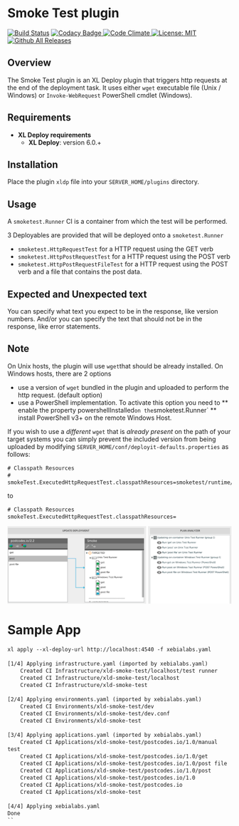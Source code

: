 # Smoke Test plugin

[![Build Status][xld-smoke-test-plugin-travis-image]][xld-smoke-test-plugin-travis-url]
[![Codacy Badge][xld-smoke-test-plugin-codacy-image] ][xld-smoke-test-plugin-codacy-url]
[![Code Climate][xld-smoke-test-plugin-code-climate-image] ][xld-smoke-test-plugin-code-climate-url]
[![License: MIT][xld-smoke-test-plugin-license-image] ][xld-smoke-test-plugin-license-url]
[![Github All Releases][xld-smoke-test-plugin-downloads-image] ]()


[xld-smoke-test-plugin-travis-image]: https://travis-ci.org/xebialabs-community/xld-smoke-test-plugin.svg?branch=master
[xld-smoke-test-plugin-travis-url]: https://travis-ci.org/xebialabs-community/xld-smoke-test-plugin
[xld-smoke-test-plugin-codacy-image]: https://api.codacy.com/project/badge/Grade/49e14532522f4d6f8326b1899efd8cd3
[xld-smoke-test-plugin-codacy-url]: https://www.codacy.com/app/joris-dewinne/xld-smoke-test-plugin
[xld-smoke-test-plugin-code-climate-image]: https://codeclimate.com/github/xebialabs-community/xld-smoke-test-plugin/badges/gpa.svg
[xld-smoke-test-plugin-code-climate-url]: https://codeclimate.com/github/xebialabs-community/xld-smoke-test-plugin
[xld-smoke-test-plugin-license-image]: https://img.shields.io/badge/License-MIT-yellow.svg
[xld-smoke-test-plugin-license-url]: https://opensource.org/licenses/MIT
[xld-smoke-test-plugin-downloads-image]: https://img.shields.io/github/downloads/xebialabs-community/xld-smoke-test-plugin/total.svg

## Overview

The Smoke Test plugin is an XL Deploy plugin that triggers http requests at the end of the deployment task. It uses either `wget` executable file (Unix / Windows) or `Invoke-WebRequest` PowerShell cmdlet (Windows).

## Requirements

* **XL Deploy requirements**
	* **XL Deploy**: version 6.0.+

## Installation

Place the plugin `xldp` file into your `SERVER_HOME/plugins` directory.

## Usage

A `smoketest.Runner` CI is a container from which the test will be performed.

3 Deployables are provided that will be deployed onto a `smoketest.Runner`

* `smoketest.HttpRequestTest` for a HTTP request using the GET verb
* `smoketest.HttpPostRequestTest` for a HTTP request using the POST verb
* `smoketest.HttpPostRequestFileTest` for a HTTP request using the POST verb and a file that contains the post data.

## Expected and Unexpected text

You can specify what text you expect to be in the response, like version numbers. And/or you can specify the text that should not be in the response, like error statements.


## Note

On Unix hosts, the plugin will use `wget`that should be already installed.
On Windows hosts, there are 2 options

* use a version of `wget` bundled in the plugin and uploaded to perform the http request. (default option)
* use a PowerShell implementation. To activate this option you need to
** enable the property powershellInstalled` on the `smoketest.Runner`
** install PowerShell v3+ on the remote Windows Host.


If you wish to use a _different_ `wget` that is _already present_ on the path of your target systems you can simply prevent the included version from being uploaded by modifying `SERVER_HOME/conf/deployit-defaults.properties` as follows:

	# Classpath Resources
	# smokeTest.ExecutedHttpRequestTest.classpathResources=smoketest/runtime/wget.exe

to

	# Classpath Resources
	smokeTest.ExecutedHttpRequestTest.classpathResources=


![XLD Smoke Test plugin in action](images/xld-smoke-test-inaction.png)


# Sample App

```
xl apply --xl-deploy-url http://localhost:4540 -f xebialabs.yaml

[1/4] Applying infrastructure.yaml (imported by xebialabs.yaml)
    Created CI Infrastructure/xld-smoke-test/localhost/test runner
    Created CI Infrastructure/xld-smoke-test/localhost
    Created CI Infrastructure/xld-smoke-test

[2/4] Applying environments.yaml (imported by xebialabs.yaml)
    Created CI Environments/xld-smoke-test/dev
    Created CI Environments/xld-smoke-test/dev.conf
    Created CI Environments/xld-smoke-test

[3/4] Applying applications.yaml (imported by xebialabs.yaml)
    Created CI Applications/xld-smoke-test/postcodes.io/1.0/manual test
    Created CI Applications/xld-smoke-test/postcodes.io/1.0/get
    Created CI Applications/xld-smoke-test/postcodes.io/1.0/post file
    Created CI Applications/xld-smoke-test/postcodes.io/1.0/post
    Created CI Applications/xld-smoke-test/postcodes.io/1.0
    Created CI Applications/xld-smoke-test/postcodes.io
    Created CI Applications/xld-smoke-test

[4/4] Applying xebialabs.yaml
Done
``

